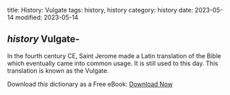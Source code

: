 title: History: Vulgate
tags: history, history
category: history
date: 2023-05-14
modified: 2023-05-14

## _history_  Vulgate-
In the fourth century CE, Saint Jerome made a Latin
translation of the Bible which eventually came into common usage. It
is still used to this day.  This translation is known as the Vulgate.


Download *this* dictionary as a Free eBook: [Download Now]({static}static/CairnsHistoryDictionary.pdf)

